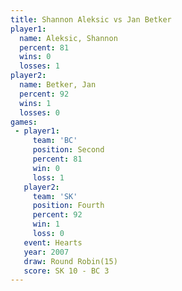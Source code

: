 ```yaml
---
title: Shannon Aleksic vs Jan Betker
player1:                
  name: Aleksic, Shannon
  percent: 81           
  wins: 0               
  losses: 1             
player2:                
  name: Betker, Jan     
  percent: 92           
  wins: 1               
  losses: 0             
games:
 - player1:          
     team: 'BC'      
     position: Second
     percent: 81     
     win: 0          
     loss: 1         
   player2:          
     team: 'SK'      
     position: Fourth
     percent: 92     
     win: 1          
     loss: 0         
   event: Hearts        
   year: 2007           
   draw: Round Robin(15)
   score: SK 10 - BC 3  
---
```

